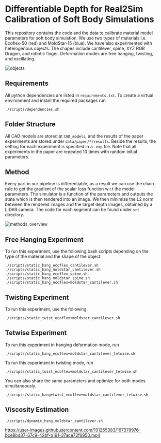 # Differentiable Depth for Real2Sim Calibration of Soft Body Simulations

This repository contains the code and the data to calibrate material model parameters for soft body simulation. We use two types of materials i.e. Ecoflex-50 (red) and MoldStar-15 (blue). We have also experimented with heterogenous objects. The shapes include cantilever, spine, XYZ RGB Dragon, and robotic finger. Deformation modes are free hanging, twisting, and oscillating.

![objects](https://user-images.githubusercontent.com/101255383/166220869-53fef7a8-ca4e-45da-baf5-c3454f73819b.png)

## Requirements
All python dependencies are listed in `requirements.txt`. To create a virtual environment and install the required packages run
```
./scripts/dependencies.sh
```
## Folder Structure
All CAD models are stored at `CAD_models`, and the results of the paper experiments are stored under `data/paper/*/results`. Beside the results, the setting for each experiment is specified in a `.exp` file. Note that all experiments in the paper are repeated 10 times with random initial parameters.  

## Method
Every part in our pipeline is differentiable, as a result we can use the chain rule to get the gradient of the scalar loss function w.r.t the model parameters. The simulator is a function of the parameters and outputs the state which is then rendered into an image. We then minimize the L2 norm between the rendered images and the target depth images, obtained by a LIDAR camera. The code for each segment can be found under `src` directory.

![methods_overview](https://user-images.githubusercontent.com/101255383/166422034-8600be39-0992-4bff-a8fa-30ed4a9e22c7.png)

## Free Hanging Experiment
To run this experiment, use the following bash scripts depending on the type of the material and the shape of the object.
```
./scripts/static_hang_ecoflex_cantilever.sh
./scripts/static_hang_moldstar_cantilever.sh
./scripts/static_hang_ecoflex_spine.sh
./scripts/static_hang_moldstar_spine.sh
./scripts/static_hang_ecoflex+moldstar_cantilever.sh
```
## Twisting Experiment
To run this experiment, use the following.
```
./scripts/static_twist_ecoflex+moldstar_cantilever.sh
```

## Tetwise Experiment
To run this experiment in hanging deformation mode, run
```
./scripts/static_hang_ecoflex+moldstar_cantilever_tetwise.sh
```
To run this experiment in twisting mode, run
```
./scripts/static_twist_ecoflex+moldstar_cantilever_tetwise.sh
```
You can also share the same parameters and optimize for both modes simultaneously.
```
./scripts/static_hang+twist_ecoflex+moldstar_cantilever_tetwise.sh
```

## Viscosity Estimation
```
./scripts/dynamic_hang_moldstar_cantilever.sh
```



https://user-images.githubusercontent.com/101255383/167379976-bce8bd37-67c9-42bf-b191-37ace72f6950.mp4

